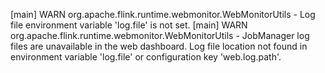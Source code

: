 [main] WARN org.apache.flink.runtime.webmonitor.WebMonitorUtils - Log file environment variable 'log.file' is not set.
[main] WARN org.apache.flink.runtime.webmonitor.WebMonitorUtils - JobManager log files are unavailable in the web dashboard. Log file location not found in environment variable 'log.file' or configuration key 'web.log.path'.